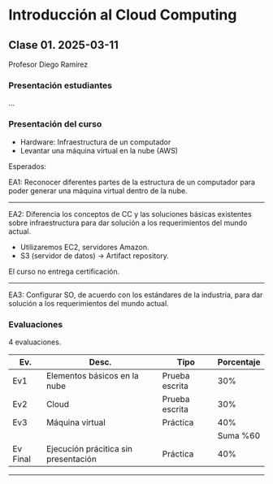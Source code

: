 # Introducción al Cloud Computing

## Clase 01. 2025-03-11

Profesor Diego Ramírez

### Presentación estudiantes

...

### Presentación del curso

- Hardware: Infraestructura de un computador
- Levantar una máquina virtual en la nube (AWS)

Esperados:

EA1: Reconocer diferentes partes de la estructura de un computador para poder
generar una máquina virtual dentro de la nube.

---

EA2: Diferencia los conceptos de CC y las soluciones básicas existentes sobre
infraestructura para dar solución a los requerimientos del mundo actual.

- Utilizaremos EC2, servidores Amazon.
- S3 (servidor de datos) -> Artifact repository.

El curso no entrega certificación.

---

EA3: Configurar SO, de acuerdo con los estándares de la industria, para dar
solución a los requerimientos del mundo actual.

### Evaluaciones

4 evaluaciones.

| Ev.      | Desc.                                | Tipo           | Porcentaje |
| -------- | ------------------------------------ | -------------- | ---------- |
| Ev1      | Elementos básicos en la nube         | Prueba escrita | 30%        |
| Ev2      | Cloud                                | Prueba escrita | 30%        |
| Ev3      | Máquina virtual                      | Práctica       | 40%        |
|          |                                      |                | Suma %60   |
| Ev Final | Ejecución prácitica sin presentación | Práctica       | 40%        |

---
